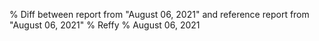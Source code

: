 % Diff between report from "August 06, 2021" and reference report from "August 06, 2021"
% Reffy
% August 06, 2021

